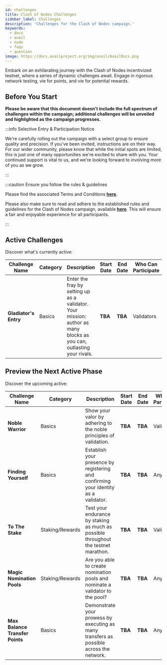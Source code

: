 ```yaml
---
id: challenges
title: Clash of Nodes Challenges
sidebar_label: Challenges
description: 'Challenges for the Clash of Nodes campaign.'
keywords:
  - docs
  - avail
  - node
  - faqs
  - question
image: https://docs.availproject.org/img/avail/AvailDocs.png
---
```


Embark on an exhilarating journey with the Clash of Nodes incentivized testnet, where a series of dynamic challenges await. Engage in rigorous network testing, vie for points, and vie for potential rewards.

## Before You Start

**Please be aware that this document doesn't include the full spectrum of challenges within the campaign; additional challenges will be unveiled and highlighted as the campaign progresses.**

:::info Selective Entry & Participation Notice

We're carefully rolling out the campaign with a select group to ensure quality and precision. If you've been invited, instructions are on their way. For our wider community, please know that while the initial spots are limited, this is just one of many opportunities we're excited to share with you. Your continued support is vital to us, and we're looking forward to involving more of you as we grow.

:::

:::caution Ensure you follow the rules & guidelines

Please find the associated Terms and Conditions **[<ins>here</ins>](/docs/clash-of-nodes/toc.md)**.

Please also make sure to read and adhere to the established rules and guidelines for the Clash of Nodes campaign,
available **[<ins>here</ins>](/docs/clash-of-nodes/rules.md)**.
This will ensure a fair and enjoyable experience for all participants.

:::

## Active Challenges

Discover what's currently active:

<!--Delroy to update real state of challenges -->

| Challenge Name        | Category | Description                                                                                                          | **Start Date** | **End Date** | Who Can Participate | Scoring Metrics           | Status |
| --------------------- | -------- | -------------------------------------------------------------------------------------------------------------------- | -------------- | ------------ | ------------------- | ------------------------- | :----: |
| **Gladiator's Entry** | Basics   | Enter the fray by setting up as a validator. Your mission: author as many blocks as you can, outlasting your rivals. | **TBA**        | **TBA**      | Validators          | Number of blocks authored |   ✅   |

## Preview the Next Active Phase

Discover the upcoming active:

| Challenge Name                  | Category        | Description                                                                             | **Start Date** | **End Date** | Who Can Participate | Scoring Metrics                                   | Status |
| ------------------------------- | --------------- | --------------------------------------------------------------------------------------- | -------------- | ------------ | ------------------- | ------------------------------------------------- | :----: |
| **Noble Warrior**               | Basics          | Show your valor by adhering to the noble principles of validation.                      | **TBA**        | **TBA**      | Validators          | Negative points for: times offline, times slashed |   🔴   |
| **Finding Yourself**            | Basics          | Establish your presence by registering and confirming your identity as a validator.     | **TBA**        | **TBA**      | Anyone              | Identities added and verified                     |   🔴   |
| **To The Stake**                | Staking/Rewards | Test your endurance by staking as much as possible throughout the testnet marathon.     | **TBA**        | **TBA**      | Validators          | Total amount staked                               |   🔴   |
| **Magic Nomination Pools**      | Staking/Rewards | Are you able to create nomination pools and nominate a validator to the pool?           | **TBA**        | **TBA**      | Anyone              | Pools created, validators nominated               |   🔴   |
| **Max Balance Transfer Points** | Basics          | Demonstrate your prowess by executing as many transfers as possible across the network. | **TBA**        | **TBA**      | Anyone              | Number of successful transfers                    |   🔴   |
